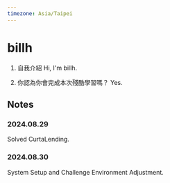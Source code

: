 ```yaml
---
timezone: Asia/Taipei
---
```



# billh

1. 自我介紹
Hi, I'm billh.

2. 你認為你會完成本次殘酷學習嗎？
Yes.

## Notes

<!-- Content_START -->

### 2024.08.29

Solved CurtaLending.

### 2024.08.30

System Setup and Challenge Environment Adjustment.

<!-- Content_END -->
